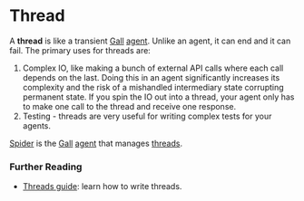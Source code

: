 # Thread

A **thread** is like a transient [Gall](/glossary/gall) [agent](/glossary/agent). Unlike an agent, it can end and it can fail. The primary uses for threads are:

1. Complex IO, like making a bunch of external API calls where each call depends on the last. Doing this in an agent significantly increases its complexity and the risk of a mishandled intermediary state corrupting permanent state. If you spin the IO out into a thread, your agent only has to make one call to the thread and receive one response.
2. Testing - threads are very useful for writing complex tests for your agents.

[Spider](/glossary/spider) is the [Gall](/glossary/gall)
[agent](/glossary/agent) that manages
[threads](/glossary/thread).

### Further Reading

- [Threads guide](/userspace/threads/tutorials/basics/fundamentals): learn how to write threads.

